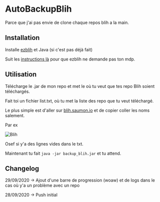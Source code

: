 # AutoBackupBlih
Parce que j'ai pas envie de clone chaque repos blih a la main.

## Installation

Installe [ezblih](https://github.com/Rikette/ezblih) et Java (si c'est pas déjà fait)

Suit les [instructions là](https://github.com/Rikette/ezblih#configuration) pour que ezblih ne demande pas ton mdp.

## Utilisation
Télécharge le .jar de mon repo et met le où tu veut que tes repo Blih soient téléchargés.

Fait toi un fichier list.txt, où tu met la liste des repo que tu veut téléchargé.

Le plus simple est d'aller sur [blih.saumon.io](blih.saumon.io) et de copier coller les noms salement.

Par ex

![Blih](https://i.imgur.com/E0omjxf.png)

Osef si y'a des lignes vides dans le txt.

Maintenant tu fait ```java -jar backup_blih.jar``` et tu attend.

## Changelog


29/09/2020 -> Ajout d'une barre de progression (woaw) et de logs dans le cas où y'a un problème avec un repo


28/09/2020 -> Push initial
